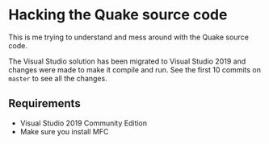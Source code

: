 Hacking the Quake source code
==========================================
This is me trying to understand and mess around with the Quake source code.

The Visual Studio solution has been migrated to Visual Studio 2019 and changes were made to make it compile and run. See the first 10 commits on `master` to see all the changes.

Requirements
------------
* Visual Studio 2019 Community Edition
* Make sure you install MFC
